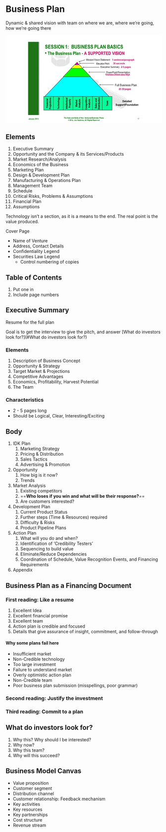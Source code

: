# Business Plan

Dynamic & shared vision with team on where we are, where we’re going, how we’re going there

![image-20231127000620762](./assets/image-20231127000620762.png)

## Elements

1. Executive Summary
2. Opportunity and the Company & its Services/Products
3. Market Research/Analysis
4. Economics of the Business
5. Marketing Plan
6. Design & Development Plan
7. Manufacturing & Operations Plan
8. Management Team
9. Schedule
10. Critical Risks, Problems & Assumptions
11. Financial Plan
12. Assumptions

Technology isn’t a section, as it is a means to the end. The real point is the value produced.

Cover Page

- Name of Venture
- Address, Contact Details
- Confidentiality Legend
- Securities Law Legend
  - Control numbering of copies

## Table of Contents

1. Put one in
2. Include page numbers

## Executive Summary

Resume for the full plan

Goal is to get the interview to give the pitch, and answer [What do investors look for?](#What do investors look for?)

### Elements

1. Description of Business Concept
2. Opportunity & Strategy
3. Target Market & Projections
4. Competitive Advantages
5. Economics, Profitability, Harvest Potential
6. The Team

### Characteristics

- 2 - 5 pages long
- Should be Logical, Clear, Interesting/Exciting

## Body

1. IDK Plan
   1. Marketing Strategy
   2. Pricing & Distribution
   3. Sales Tactics
   4. Advertising & Promotion
2. Opportunity
   1. How big is it now?
   2. Trends
3. Market Analysis
   1. Existing competitors
   2. ==**Who loses if you win and what will be their response?**==
   3. Are customers interested?
4. Development Plan
   1. Current Product Status
   2. Further steps (Time & Resources) required
   3. Difficulty & Risks
   4. Product Pipeline Plans
5. Action Plan
   1. What will you do and when?
   2. Identification of ‘Credibility Testers’
   3. Sequencing to build value
   4. Eliminate/Reduce Dependencies
   5. Coordination of Schedule, Value Recognition Events, and Financing Requirements
6. Appendix

## Business Plan as a Financing Document

### First reading: Like a resume

1. Excellent Idea
2. Excellent financial promise
3. Excellent team
4. Action plan is credible and focused
5. Details that give assurance of insight, commitment, and follow-through

#### Why some plans fail here

- Insufficient market
- Non-Credible technology
- Too large investment
- Failure to understand market
- Overly optimistic action plan
- Non-Credible team
- Poor business plan submission (misspellings, poor grammar)

### Second reading: Justify the investment



### Third reading: Commit to a plan



## What do investors look for?

1. Why this? Why should I be interested?
2. Why now?
3. Why this team?
4. Why will this succeed?

## Business Model Canvas

- Value proposition
- Customer segment
- Distribution channel
- Customer relationship: Feedback mechanism
- Key activities
- Key resources
- Key partnerships
- Cost structure
- Revenue stream